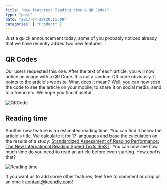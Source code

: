 ```yaml
---
title: "New features: Reading time & QR Codes"
type: "post"
date: "2017-04-29T20:15:00"
categories: [ "Product" ]
---
```


Just a quick announcement today, some of you probably noticed already that we have recently added two new features:

QR Codes
-------------
Our users requested this one. After the text of each article, you will now notice an image with a QR Code. It is not a random QR code obviously. It points to the article's website. What does it mean? Well, you can now scan the code to see the article on your mobile, to share it on social media, send to a friend etc. We hope you find it useful.

![QRCode](/img/qr-codes-reading-time/qr_code.png)

Reading time
-------------
Another new feature is an estimated reading time. You can find it below the article's title. We calculate it for 17 languages and base the calculation on the results of a study: [Standardized Assessment of Reading Performance: The New International Reading Speed Texts IReST](http://iovs.arvojournals.org/article.aspx?articleid=2166061). You can now see how much time do you need to read an article before even starting. How *cool* is that?

![Reading time](/img/qr-codes-reading-time/reading_time.png)

If you want us to add some other features, feel free to comment or drop us an email: [contact@keendly.com](mailto:contact@keendly.com)!
